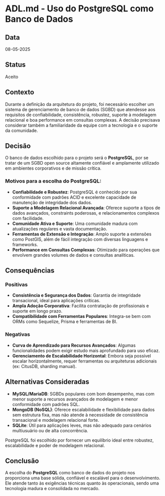 # ADL.md - Uso do PostgreSQL como Banco de Dados

## Data
08-05-2025

## Status
Aceito

## Contexto
Durante a definição da arquitetura do projeto, foi necessário escolher um sistema de gerenciamento de banco de dados (SGBD) que atendesse aos requisitos de confiabilidade, consistência, robustez, suporte à modelagem relacional e boa performance em consultas complexas. A decisão precisava considerar também a familiaridade da equipe com a tecnologia e o suporte da comunidade.

## Decisão
O banco de dados escolhido para o projeto será o **PostgreSQL**, por se tratar de um SGBD open source altamente confiável e amplamente utilizado em ambientes corporativos e de missão crítica.

### Motivos para a escolha do PostgreSQL:
- **Confiabilidade e Robustez**: PostgreSQL é conhecido por sua conformidade com padrões ACID e excelente capacidade de manutenção de integridade dos dados.
- **Suporte a Modelagem Relacional Avançada**: Oferece suporte a tipos de dados avançados, constraints poderosas, e relacionamentos complexos com facilidade.
- **Comunidade Ativa e Suporte**: Uma comunidade madura com atualizações regulares e vasta documentação.
- **Ferramentas de Extensão e Integração**: Amplo suporte a extensões como PostGIS, além de fácil integração com diversas linguagens e frameworks.
- **Performance em Consultas Complexas**: Otimizado para operações que envolvem grandes volumes de dados e consultas analíticas.

## Consequências

### Positivas
- **Consistência e Segurança dos Dados**: Garantia de integridade transacional, ideal para aplicações críticas.
- **Ampla Adoção Corporativa**: Facilita contratação de profissionais e suporte em longo prazo.
- **Compatibilidade com Ferramentas Populares**: Integra-se bem com ORMs como Sequelize, Prisma e ferramentas de BI.

### Negativas
- **Curva de Aprendizado para Recursos Avançados**: Algumas funcionalidades podem exigir estudo mais aprofundado para uso eficaz.
- **Gerenciamento de Escalabilidade Horizontal**: Embora seja possível escalar horizontalmente, requer ferramentas ou arquiteturas adicionais (ex: CitusDB, sharding manual).

## Alternativas Consideradas

- **MySQL/MariaDB**: SGBDs populares com bom desempenho, mas com menor suporte a recursos avançados de modelagem e menor conformidade com padrões SQL.
- **MongoDB (NoSQL)**: Oferece escalabilidade e flexibilidade para dados sem estrutura fixa, mas não atende à necessidade de consistência transacional e modelagem relacional forte.
- **SQLite**: Útil para aplicações leves, mas não adequado para cenários multiusuário ou de alta concorrência.

PostgreSQL foi escolhido por fornecer um equilíbrio ideal entre robustez, escalabilidade e poder de modelagem relacional.

## Conclusão
A escolha do **PostgreSQL** como banco de dados do projeto nos proporciona uma base sólida, confiável e escalável para o desenvolvimento. Ele atende tanto às exigências técnicas quanto às operacionais, sendo uma tecnologia madura e consolidada no mercado.
